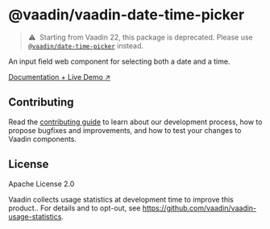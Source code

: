 # @vaadin/vaadin-date-time-picker

> ⚠️&nbsp; Starting from Vaadin 22, this package is deprecated.
> Please use [`@vaadin/date-time-picker`](https://www.npmjs.com/package/@vaadin/date-time-picker) instead.

An input field web component for selecting both a date and a time.

[Documentation + Live Demo ↗](https://vaadin.com/docs/latest/components/date-time-picker)

## Contributing

Read the [contributing guide](https://vaadin.com/docs/latest/contributing/overview) to learn about our development process, how to propose bugfixes and improvements, and how to test your changes to Vaadin components.

## License

Apache License 2.0

Vaadin collects usage statistics at development time to improve this product..
For details and to opt-out, see https://github.com/vaadin/vaadin-usage-statistics.
